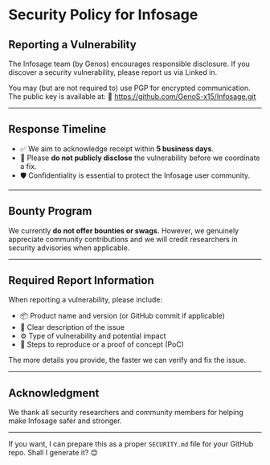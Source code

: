 # Security Policy for Infosage

## Reporting a Vulnerability

The Infosage team (by Genos) encourages responsible disclosure. If you discover a security vulnerability, please report us via Linked in.


You may (but are not required to) use PGP for encrypted communication. The public key is available at:
🔑 https://github.com/GenoS-x15/Infosage.git

---

## Response Timeline
- ✅ We aim to acknowledge receipt within **5 business days**.
- 🚫 Please **do not publicly disclose** the vulnerability before we coordinate a fix.
- 🛡️ Confidentiality is essential to protect the Infosage user community.

---

## Bounty Program
We currently **do not offer bounties or swags.** However, we genuinely appreciate community contributions and we will credit researchers in security advisories when applicable.

---

## Required Report Information
When reporting a vulnerability, please include:
- 📦 Product name and version (or GitHub commit if applicable)
- 📝 Clear description of the issue
- ⚙️ Type of vulnerability and potential impact
- 🔁 Steps to reproduce or a proof of concept (PoC)

The more details you provide, the faster we can verify and fix the issue.

---

## Acknowledgment
We thank all security researchers and community members for helping make Infosage safer and stronger.

---

If you want, I can prepare this as a proper `SECURITY.md` file for your GitHub repo. Shall I generate it? 😊
